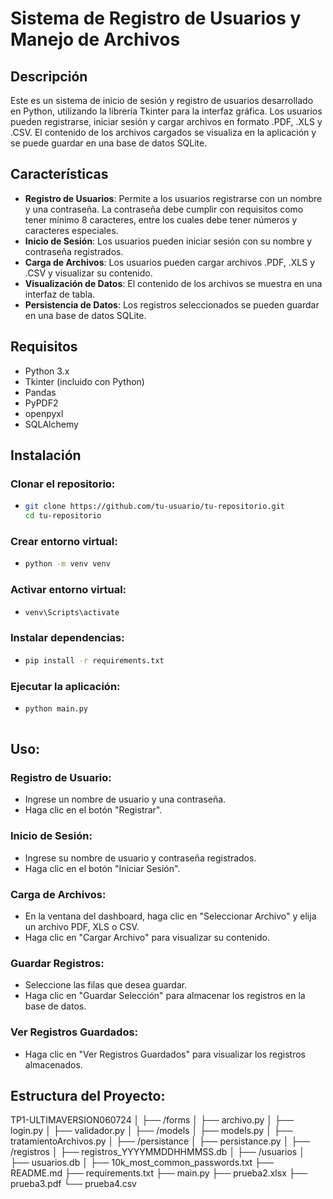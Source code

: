# Sistema de Registro de Usuarios y Manejo de Archivos

## Descripción

Este es un sistema de inicio de sesión y registro de usuarios desarrollado en Python, utilizando la librería Tkinter para la interfaz gráfica. Los usuarios pueden registrarse, iniciar sesión y cargar archivos en formato .PDF, .XLS y .CSV. El contenido de los archivos cargados se visualiza en la aplicación y se puede guardar en una base de datos SQLite.

## Características

- **Registro de Usuarios**: Permite a los usuarios registrarse con un nombre y una contraseña. La contraseña debe cumplir con requisitos como tener mínimo 8 caracteres, entre los cuales debe tener números y caracteres especiales.
- **Inicio de Sesión**: Los usuarios pueden iniciar sesión con su nombre y contraseña registrados.
- **Carga de Archivos**: Los usuarios pueden cargar archivos .PDF, .XLS y .CSV y visualizar su contenido.
- **Visualización de Datos**: El contenido de los archivos se muestra en una interfaz de tabla.
- **Persistencia de Datos**: Los registros seleccionados se pueden guardar en una base de datos SQLite.

## Requisitos

- Python 3.x
- Tkinter (incluido con Python)
- Pandas
- PyPDF2
- openpyxl
- SQLAlchemy

## Instalación

### Clonar el repositorio:

-  ```bash
   git clone https://github.com/tu-usuario/tu-repositorio.git
   cd tu-repositorio

### **Crear entorno virtual:**
-  ```bash
   python -m venv venv

### Activar entorno virtual:
-  ```bash
   venv\Scripts\activate

### Instalar dependencias:
-  ```bash
   pip install -r requirements.txt

### Ejecutar la aplicación:
-  ```bash
   python main.py
 
## Uso:

### Registro de Usuario:
- Ingrese un nombre de usuario y una contraseña.
- Haga clic en el botón "Registrar".

### Inicio de Sesión:
- Ingrese su nombre de usuario y contraseña registrados.
- Haga clic en el botón "Iniciar Sesión".

### Carga de Archivos:
- En la ventana del dashboard, haga clic en "Seleccionar Archivo" y elija un archivo PDF, XLS o CSV.
- Haga clic en "Cargar Archivo" para visualizar su contenido.

### Guardar Registros:
- Seleccione las filas que desea guardar.
- Haga clic en "Guardar Selección" para almacenar los registros en la base de datos.

### Ver Registros Guardados:
- Haga clic en "Ver Registros Guardados" para visualizar los registros almacenados.

## Estructura del Proyecto:

TP1-ULTIMAVERSION060724
│
├── /forms
│   ├── archivo.py
│   ├── login.py
│   ├── validador.py
│
├── /models
│   ├── models.py
│   ├── tratamientoArchivos.py
│
├── /persistance
│   ├── persistance.py
│
├── /registros
│   ├── registros_YYYYMMDDHHMMSS.db
│
├── /usuarios
│   ├── usuarios.db
│
├── 10k_most_common_passwords.txt
├── README.md
├── requirements.txt
├── main.py
├── prueba2.xlsx
├── prueba3.pdf
└── prueba4.csv


